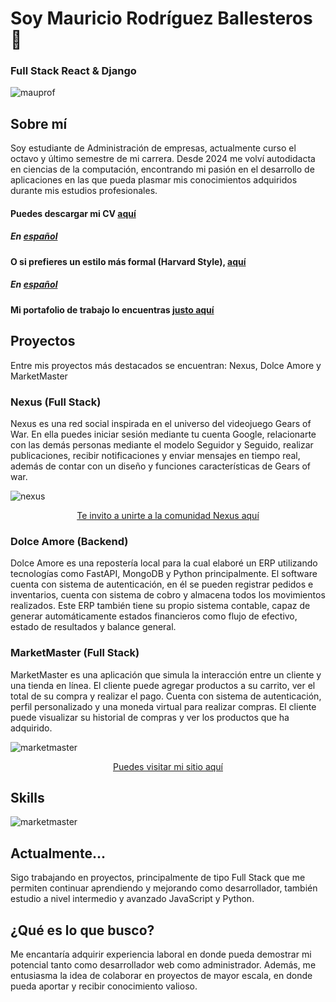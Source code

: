 # Soy Mauricio Rodríguez Ballesteros 👋
### Full Stack React & Django
<img src="https://github.com/user-attachments/assets/a4458b75-f4b7-4780-82a5-3b7ed4da67d4" alt="mauprof" width="full" />

## Sobre mí
Soy estudiante de Administración de empresas, actualmente curso el octavo y último semestre de mi carrera.
Desde 2024 me volví autodidacta en ciencias de la computación, encontrando mi pasión en el desarrollo de aplicaciones en las que pueda plasmar 
mis conocimientos adquiridos durante mis estudios profesionales.
#### Puedes descargar mi CV <a href="https://github.com/user-attachments/files/21132230/MauricioCV.pdf" download="Mauricio_CV"> aquí</a>
##### En <a href="https://github.com/user-attachments/files/21132249/MauricioCVEspanol.pdf"> español</a>
#### O si prefieres un estilo más formal (Harvard Style), <a href="https://github.com/user-attachments/files/21132236/MauricioHarvardCV.pdf" download="Mauricio_Harvard_CV"> aquí</a>
##### En <a href="https://github.com/user-attachments/files/21132251/MauricioHarvardCVEspanol.pdf"> español</a>
#### Mi portafolio de trabajo lo encuentras <a href="https://portafoliomauricio.netlify.app/">justo aquí</a>


## Proyectos
Entre mis proyectos más destacados se encuentran: Nexus, Dolce Amore y MarketMaster

### Nexus (Full Stack)
Nexus es una red social inspirada en el universo del videojuego Gears of War. En ella puedes iniciar sesión mediante tu cuenta Google, relacionarte con las demás personas mediante el modelo Seguidor y Seguido, realizar publicaciones, recibir notificaciones y enviar mensajes en tiempo real, además de contar con un diseño y funciones características de Gears of war.

<img src="https://github.com/user-attachments/assets/225c2e18-3005-47de-851f-23f9380e8301" alt="nexus" width="full" />
<p align="center" >
<a href="https://nexussn.netlify.app">Te invito a unirte a la comunidad Nexus aquí</a>
</p>

### Dolce Amore (Backend)
Dolce Amore es una repostería local para la cual elaboré un ERP utilizando tecnologías como FastAPI, MongoDB y Python principalmente.
El software cuenta con sistema de autenticación, en él se pueden registrar pedidos e inventarios, cuenta con sistema de cobro y almacena todos los movimientos realizados.
Este ERP también tiene su propio sistema contable, capaz de generar automáticamente estados financieros como flujo de efectivo, estado de resultados y balance general.

### MarketMaster (Full Stack)
MarketMaster es una aplicación que simula la interacción entre un cliente y una tienda en línea.
El cliente puede agregar productos a su carrito, ver el total de su compra y realizar el pago. Cuenta con sistema de autenticación, perfil personalizado y una moneda virtual para realizar compras.
El cliente puede visualizar su historial de compras y ver los productos que ha adquirido.

<img src="https://github.com/user-attachments/assets/22a79a9a-8a6c-4b52-bedd-cfe9f2c54c67" alt="marketmaster" width="full" />
<p align="center" >
<a href="https://marketmasterplus.netlify.app">Puedes visitar mi sitio aquí</a>
</p>

## Skills
<img src="https://github.com/user-attachments/assets/32108f65-aff4-4d34-89a7-e9e204b2fd2d" alt="marketmaster" width="full" />

## Actualmente...
Sigo trabajando en proyectos, principalmente de tipo Full Stack que me permiten continuar aprendiendo y mejorando como desarrollador, también estudio 
a nivel intermedio y avanzado JavaScript y Python.

## ¿Qué es lo que busco?
Me encantaría adquirir experiencia laboral en donde pueda demostrar mi potencial tanto como desarrollador web como administrador.
Además, me entusiasma la idea de colaborar en proyectos de mayor escala, en donde pueda aportar y recibir conocimiento valioso.


 
<!--
**MauricioXIV/MauricioXIV** is a ✨ _special_ ✨ repository because its `README.md` (this file) appears on your GitHub profile.


Here are some ideas to get you started:

- 🔭 I’m currently working on ...
- 🌱 I’m currently learning ...
- 👯 I’m looking to collaborate on ...
- 🤔 I’m looking for help with ...
- 💬 Ask me about ...
- 📫 How to reach me: ...
- 😄 Pronouns: ...
- ⚡ Fun fact: ...
-->
